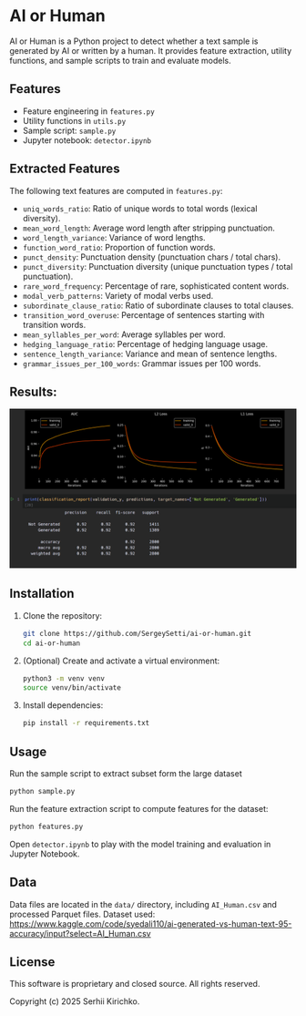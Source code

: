  # AI or Human

 AI or Human is a Python project to detect whether a text sample is generated by AI or written by a human. It provides feature extraction, utility functions, and sample scripts to train and evaluate models.

 ## Features

 - Feature engineering in `features.py`
 - Utility functions in `utils.py`
 - Sample script: `sample.py`
 - Jupyter notebook: `detector.ipynb`

 ## Extracted Features

 The following text features are computed in `features.py`:

 - `uniq_words_ratio`: Ratio of unique words to total words (lexical diversity).
 - `mean_word_length`: Average word length after stripping punctuation.
 - `word_length_variance`: Variance of word lengths.
 - `function_word_ratio`: Proportion of function words.
 - `punct_density`: Punctuation density (punctuation chars / total chars).
 - `punct_diversity`: Punctuation diversity (unique punctuation types / total punctuation).
 - `rare_word_frequency`: Percentage of rare, sophisticated content words.
 - `modal_verb_patterns`: Variety of modal verbs used.
 - `subordinate_clause_ratio`: Ratio of subordinate clauses to total clauses.
 - `transition_word_overuse`: Percentage of sentences starting with transition words.
 - `mean_syllables_per_word`: Average syllables per word.
 - `hedging_language_ratio`: Percentage of hedging language usage.
 - `sentence_length_variance`: Variance and mean of sentence lengths.
 - `grammar_issues_per_100_words`: Grammar issues per 100 words.

## Results: 

![img.png](img.png)

 ## Installation

 1. Clone the repository:
    ```bash
    git clone https://github.com/SergeySetti/ai-or-human.git
    cd ai-or-human
    ```
 2. (Optional) Create and activate a virtual environment:
    ```bash
    python3 -m venv venv
    source venv/bin/activate
    ```
 3. Install dependencies:
    ```bash
    pip install -r requirements.txt
    ```

 ## Usage

Run the sample script to extract subset form the large dataset
 ```bash
 python sample.py
 ```

Run the feature extraction script to compute features for the dataset:
 ```bash
python features.py
```

 Open `detector.ipynb` to play with the model training and evaluation in Jupyter Notebook.

 ## Data

Data files are located in the `data/` directory, including `AI_Human.csv` and processed Parquet files. Dataset used: https://www.kaggle.com/code/syedali110/ai-generated-vs-human-text-95-accuracy/input?select=AI_Human.csv

 ## License

 This software is proprietary and closed source. All rights reserved.

 Copyright (c) 2025 Serhii Kirichko.
